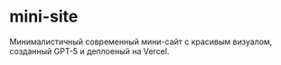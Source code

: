 # mini-site
Минималистичный современный мини-сайт с красивым визуалом, созданный GPT-5 и деплоеный на Vercel.
